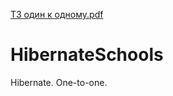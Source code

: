 [ТЗ один к одному.pdf](https://github.com/DenWorker/HibernateSchools/files/11412157/9.%2B._.pdf)
# HibernateSchools
Hibernate. One-to-one.
